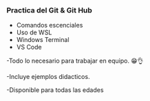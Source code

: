 ### Practica del Git & Git Hub

- Comandos escenciales 
- Uso de WSL  
- Windows Terminal 
- VS Code  

-Todo lo necesario para trabajar en equipo. 😁👌

-Incluye ejemplos didacticos.

-Disponible para todas las edades